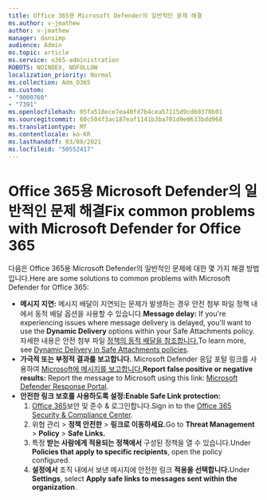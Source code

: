 ```yaml
---
title: Office 365용 Microsoft Defender의 일반적인 문제 해결
ms.author: v-jmathew
author: v-jmathew
manager: dansimp
audience: Admin
ms.topic: article
ms.service: o365-administration
ROBOTS: NOINDEX, NOFOLLOW
localization_priority: Normal
ms.collection: Adm_O365
ms.custom:
- "9000760"
- "7391"
ms.openlocfilehash: 05fa518ece7ea40fd7b4cea57115d9cd60370b01
ms.sourcegitcommit: 60c504f3ac187eaf1141b3ba701d9e0633bdd968
ms.translationtype: MT
ms.contentlocale: ko-KR
ms.lasthandoff: 03/08/2021
ms.locfileid: "50552417"
---
```

# <a name="fix-common-problems-with-microsoft-defender-for-office-365"></a><span data-ttu-id="d863b-102">Office 365용 Microsoft Defender의 일반적인 문제 해결</span><span class="sxs-lookup"><span data-stu-id="d863b-102">Fix common problems with Microsoft Defender for Office 365</span></span>

<span data-ttu-id="d863b-103">다음은 Office 365용 Microsoft Defender의 일반적인 문제에 대한 몇 가지 해결 방법입니다.</span><span class="sxs-lookup"><span data-stu-id="d863b-103">Here are some solutions to common problems with Microsoft Defender for Office 365:</span></span>

- <span data-ttu-id="d863b-104">**메시지 지연:** 메시지 배달이 지연되는 문제가 발생하는 경우 안전 첨부 파일 정책  내에서 동적 배달 옵션을 사용할 수 있습니다.</span><span class="sxs-lookup"><span data-stu-id="d863b-104">**Message delay:** If you're experiencing issues where message delivery is delayed, you'll want to use the **Dynamic Delivery** options within your Safe Attachments policy.</span></span> <span data-ttu-id="d863b-105">자세한 내용은 안전 첨부 파일 [정책의 동적 배달을 참조합니다.](https://go.microsoft.com/fwlink/?linkid=2094106)</span><span class="sxs-lookup"><span data-stu-id="d863b-105">To learn more, see [Dynamic Delivery in Safe Attachments policies](https://go.microsoft.com/fwlink/?linkid=2094106).</span></span>
- <span data-ttu-id="d863b-106">**가극적 또는 부정적 결과를 보고합니다.** Microsoft Defender 응답 포털 링크를 사용하여 [Microsoft에 메시지를 보고합니다.](https://go.microsoft.com/fwlink/?linkid=2092835)</span><span class="sxs-lookup"><span data-stu-id="d863b-106">**Report false positive or negative results:** Report the message to Microsoft using this link: [Microsoft Defender Response Portal](https://go.microsoft.com/fwlink/?linkid=2092835).</span></span>
- <span data-ttu-id="d863b-107">**안전한 링크 보호를 사용하도록 설정:**</span><span class="sxs-lookup"><span data-stu-id="d863b-107">**Enable Safe Link protection:**</span></span>
    1. <span data-ttu-id="d863b-108">[Office 365](https://go.microsoft.com/fwlink/p/?linkid=2077143)보안 및 준수 & 로그인합니다.</span><span class="sxs-lookup"><span data-stu-id="d863b-108">Sign in to the [Office 365 Security & Compliance Center](https://go.microsoft.com/fwlink/p/?linkid=2077143).</span></span>
    2. <span data-ttu-id="d863b-109">위협 관리  >  **정책 안전한**  >  **링크로 이동하세요.**</span><span class="sxs-lookup"><span data-stu-id="d863b-109">Go to **Threat Management** > **Policy** > **Safe Links.**</span></span>
    3. <span data-ttu-id="d863b-110">특정 **받는 사람에게 적용되는 정책에서** 구성된 정책을 열 수 있습니다.</span><span class="sxs-lookup"><span data-stu-id="d863b-110">Under **Policies that apply to specific recipients**, open the policy configured.</span></span>
    4. <span data-ttu-id="d863b-111">**설정에서** 조직 내에서 보낸 메시지에 안전한 링크 **적용을 선택합니다.**</span><span class="sxs-lookup"><span data-stu-id="d863b-111">Under **Settings**, select **Apply safe links to messages sent within the organization**.</span></span>
